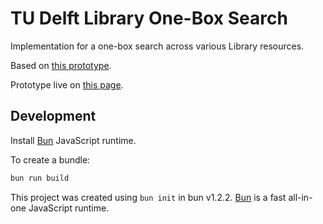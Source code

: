 # TU Delft Library One-Box Search

Implementation for a one-box search across various Library resources.

Based on [this prototype](https://observablehq.com/@tudelft/one-box-search).

Prototype live on [this page](https://www.tudelft.nl/library/zoeken-4).

## Development

Install [Bun](https://bun.sh/docs/installation) JavaScript runtime.

To create a bundle:

```bash
bun run build
```

This project was created using `bun init` in bun v1.2.2. [Bun](https://bun.sh) is a fast all-in-one JavaScript runtime.
